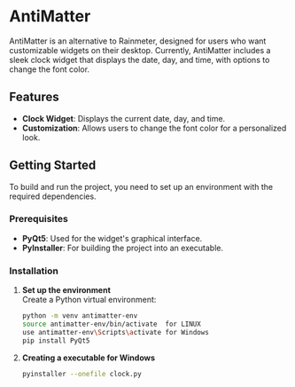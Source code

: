 # AntiMatter

AntiMatter is an alternative to Rainmeter, designed for users who want customizable widgets on their desktop. Currently, AntiMatter includes a sleek clock widget that displays the date, day, and time, with options to change the font color.

## Features

- **Clock Widget**: Displays the current date, day, and time.
- **Customization**: Allows users to change the font color for a personalized look.

## Getting Started

To build and run the project, you need to set up an environment with the required dependencies.

### Prerequisites

- **PyQt5**: Used for the widget's graphical interface.
- **PyInstaller**: For building the project into an executable.

### Installation

1. **Set up the environment**  
   Create a Python virtual environment:
   ```bash
   python -m venv antimatter-env
   source antimatter-env/bin/activate  for LINUX
   use antimatter-env\Scripts\activate for Windows
   pip install PyQt5 

2. **Creating a executable for Windows**
    ```bash
    pyinstaller --onefile clock.py


